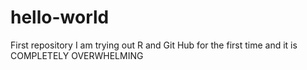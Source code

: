 # hello-world
First repository
I am trying out R and Git Hub for the first time and it is COMPLETELY OVERWHELMING
